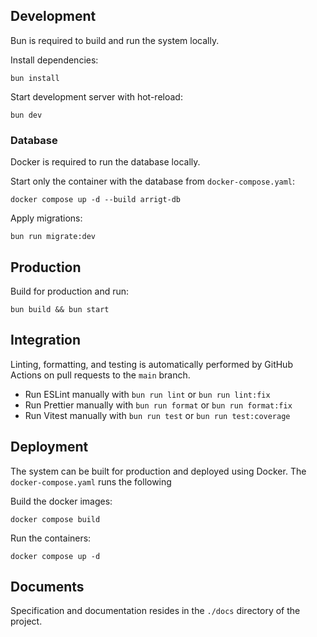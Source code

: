 ## Development

Bun is required to build and run the system locally.

Install dependencies:

```shell
bun install
```

Start development server with hot-reload:

```shell
bun dev
```

### Database

Docker is required to run the database locally.

Start only the container with the database from `docker-compose.yaml`:

```shell
docker compose up -d --build arrigt-db
```

Apply migrations:

```shell
bun run migrate:dev
```

## Production

Build for production and run:

```shell
bun build && bun start
```

## Integration

Linting, formatting, and testing is automatically performed by GitHub Actions on pull requests to the `main` branch.

- Run ESLint manually with `bun run lint` or `bun run lint:fix`
- Run Prettier manually with `bun run format` or `bun run format:fix`
- Run Vitest manually with `bun run test` or `bun run test:coverage`

## Deployment

The system can be built for production and deployed using Docker. The `docker-compose.yaml` runs the following

Build the docker images:

```shell
docker compose build
```

Run the containers:

```shell
docker compose up -d
```

## Documents

Specification and documentation resides in the `./docs` directory of the project.